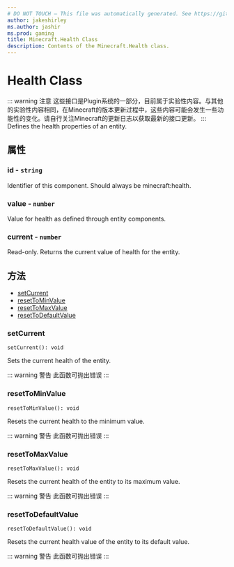 ```yaml
---
# DO NOT TOUCH — This file was automatically generated. See https://github.com/Mojang/MinecraftScriptingApiDocsGenerator to modify descriptions, examples, etc.
author: jakeshirley
ms.author: jashir
ms.prod: gaming
title: Minecraft.Health Class
description: Contents of the Minecraft.Health class.
---
```

# Health Class
::: warning 注意
这些接口是Plugin系统的一部分，目前属于实验性内容。与其他的实验性内容相同，在Minecraft的版本更新过程中，这些内容可能会发生一些功能性的变化。请自行关注Minecraft的更新日志以获取最新的接口更新。
:::
Defines the health properties of an entity.

## 属性
### **id** - `string`
Identifier of this component. Should always be minecraft:health.


### **value** - `number`
Value for health as defined through entity components.


### **current** - `number`
Read-only. Returns the current value of health for the entity.



## 方法
- [setCurrent](#setcurrent)
- [resetToMinValue](#resettominvalue)
- [resetToMaxValue](#resettomaxvalue)
- [resetToDefaultValue](#resettodefaultvalue)
  
### **setCurrent**
`
setCurrent(): void
`

Sets the current health of the entity.


::: warning 警告 此函数可抛出错误 :::

### **resetToMinValue**
`
resetToMinValue(): void
`

Resets the current health to the minimum value.


::: warning 警告 此函数可抛出错误 :::

### **resetToMaxValue**
`
resetToMaxValue(): void
`

Resets the current health of the entity to its maximum value.


::: warning 警告 此函数可抛出错误 :::

### **resetToDefaultValue**
`
resetToDefaultValue(): void
`

Resets the current health value of the entity to its default value.


::: warning 警告 此函数可抛出错误 :::

